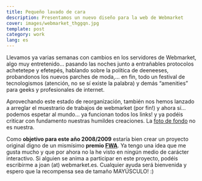 ```yaml
---
title: Pequeño lavado de cara
description: Presentamos un nuevo diseño para la web de Webmarket
cover: images/webmarket_thggqn.jpg
template: post
category: work
lang: es
---
```


Llevamos ya varias semanas con cambios en los servidores de Webmarket, algo muy entretenido… pasando las noches junto a entrañables protocolos achetetepe y efetepés, hablando sobre la política de deeneeses, probandonos los nuevos parches de moda,... en fin, todo un festival de tecnologismos (atención, no se sí existe la palabra) y demás “amenities” para geeks y profesionales de internet.

Aprovechando este estado de reorganización, también nos hemos lanzado a arreglar el muestrario de trabajos de webmarket (por fin!) y ahora sí… podemos espetar al mundo… ya funcionan todos los links! y ya podéis criticar con fundamento nuestras humildes creaciones. La [foto de fondo](http://upload.wikimedia.org/wikipedia/commons/2/22/New_York_City_at_night_HDR.jpg) no es nuestra.

Como **objetivo para este año 2008/2009** estaría bien crear un proyecto original digno de un mismísimo **premio [FWA](http://www.thefwa.com)**. Ya tengo una idea que me gusta mucho y que por ahora no la he visto en ningún medio de carácter interactivo. Si alguien se anima a participar en este proyecto, podéis escribirme a joan (at) webmarket.es. Cualquier ayuda será bienvenida y espero que la recompensa sea de tamaño MAYÚSCULO! :)
